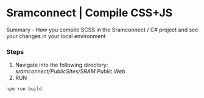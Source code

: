 # Sramconnect | Compile CSS+JS

Summary - How you compile SCSS in the Sramconnect / C# project and see your changes in your local environment

### Steps

1. Navigate into the following directory:  
   _sramconnect/PublicSites/SRAM.Public.Web_
1. RUN

```
npm run build
```
